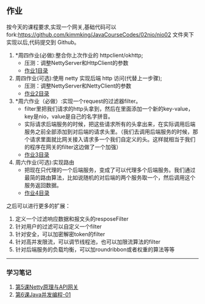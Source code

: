 ## 作业
按今天的课程要求,实现一个网关,基础代码可以 fork:https://github.com/kimmking/JavaCourseCodes/02nio/nio02 文件夹下实现以后,代码提交到 Github。
1. *周四作业(必做):整合你上次作业的 httpclient/okhttp;
   - 压测：调整NettyServer和HttpClient的参数
   - [作业1目录](https://github.com/yzsever/JAVA-000/tree/main/Week_03/01-Gateway1.0/)
2. 周四作业(可选):使用 netty 实现后端 http 访问(代替上一步骤);
   - 压测：调整NettyServer和NettyClient的参数
   - [作业2目录](https://github.com/yzsever/JAVA-000/tree/main/Week_03/02-Gateway1.0-Netty/)
3. *周六作业（必做）:实现一个request的过滤器filter。
   - filter里把我们请求的http头拿到，然后在里面添加一个新的key-value，key是nio，value是自己的名字拼音。
   - 实际请求后端服务的时候，把这些请求所有的头拿出来，在实际调用后端服务之前全部添加到对后端的请求头里。（我们去调用后端服务的时候，那个请求里面就比网关接入请求多一个我们自定义的头。这样就相当于我们的程序在网关的filter这边做了一个加强）
   - [作业3目录]()
4. 周六作业(可选):实现路由
   - 把现在只代理的一个后端服务，变成了可以代理多个后端服务。我们通过最简的路由算法，比如说随机的对后端的两个服务取一个，然后调用这个服务返回数据。
   - [作业4目录]()

之后可以进行更多的扩展：
1. 定义一个过滤响应数据和报文头的resposeFilter
2. 针对用户的过滤可以自定义一个filter
3. 针对安全，可以加密解密token的filter
4. 针对高并发限流，可以调节线程池，也可以加限流算法的filter
5. 针对后端服务的负载均衡，可以加roundribbon或者权重的算法等等

---

### 学习笔记
1. [第5课Netty原理与API网关](https://github.com/yzsever/JAVA-000/tree/main/Week_03/00-StudyNote/第5课Netty原理与API网关学习笔记.md)
2. [第6课Java并发编程-01](https://github.com/yzsever/JAVA-000/tree/main/Week_03/00-StudyNote/第6课Java并发编程-01学习笔记.md)
